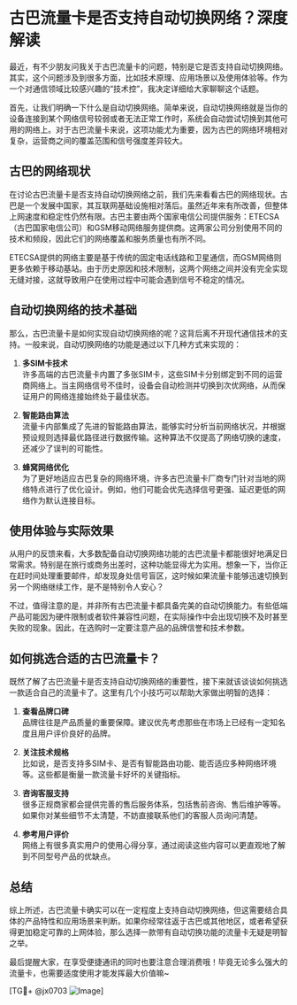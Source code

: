 # 古巴流量卡是否支持自动切换网络？深度解读

最近，有不少朋友问我关于古巴流量卡的问题，特别是它是否支持自动切换网络。其实，这个问题涉及到很多方面，比如技术原理、应用场景以及使用体验等。作为一个对通信领域比较感兴趣的“技术控”，我决定详细给大家聊聊这个话题。

首先，让我们明确一下什么是自动切换网络。简单来说，自动切换网络就是当你的设备连接到某个网络信号较弱或者无法正常工作时，系统会自动尝试切换到其他可用的网络上。对于古巴流量卡来说，这项功能尤为重要，因为古巴的网络环境相对复杂，运营商之间的覆盖范围和信号强度差异较大。

## 古巴的网络现状

在讨论古巴流量卡是否支持自动切换网络之前，我们先来看看古巴的网络现状。古巴是一个发展中国家，其互联网基础设施相对落后。虽然近年来有所改善，但整体上网速度和稳定性仍然有限。古巴主要由两个国家电信公司提供服务：ETECSA（古巴国家电信公司）和GSM移动网络服务提供商。这两家公司分别使用不同的技术和频段，因此它们的网络覆盖和服务质量也有所不同。

ETECSA提供的网络主要是基于传统的固定电话线路和卫星通信，而GSM网络则更多依赖于移动基站。由于历史原因和技术限制，这两个网络之间并没有完全实现无缝对接，这就导致用户在使用过程中可能会遇到信号不稳定的情况。

## 自动切换网络的技术基础

那么，古巴流量卡是如何实现自动切换网络的呢？这背后离不开现代通信技术的支持。一般来说，自动切换网络的功能是通过以下几种方式来实现的：

1. **多SIM卡技术**  
   许多高端的古巴流量卡内置了多张SIM卡，这些SIM卡分别绑定到不同的运营商网络上。当主网络信号不佳时，设备会自动检测并切换到次优网络，从而保证用户的网络连接始终处于最佳状态。

2. **智能路由算法**  
   流量卡内部集成了先进的智能路由算法，能够实时分析当前网络状况，并根据预设规则选择最优路径进行数据传输。这种算法不仅提高了网络切换的速度，还减少了误判的可能性。

3. **蜂窝网络优化**  
   为了更好地适应古巴复杂的网络环境，许多古巴流量卡厂商专门针对当地的网络特点进行了优化设计。例如，他们可能会优先选择信号更强、延迟更低的网络作为默认连接目标。

## 使用体验与实际效果

从用户的反馈来看，大多数配备自动切换网络功能的古巴流量卡都能很好地满足日常需求。特别是在旅行或商务出差时，这种功能显得尤为实用。想象一下，当你正在赶时间处理重要邮件，却发现身处信号盲区，这时候如果流量卡能够迅速切换到另一个网络继续工作，是不是特别令人安心？

不过，值得注意的是，并非所有古巴流量卡都具备完美的自动切换能力。有些低端产品可能因为硬件限制或者软件兼容性问题，在实际操作中会出现切换不及时甚至失败的现象。因此，在选购时一定要注意产品的品牌信誉和技术参数。

## 如何挑选合适的古巴流量卡？

既然了解了古巴流量卡是否支持自动切换网络的重要性，接下来就该谈谈如何挑选一款适合自己的流量卡了。这里有几个小技巧可以帮助大家做出明智的选择：

1. **查看品牌口碑**  
   品牌往往是产品质量的重要保障。建议优先考虑那些在市场上已经有一定知名度且用户评价良好的品牌。

2. **关注技术规格**  
   比如说，是否支持多SIM卡、是否有智能路由功能、能否适应多种网络环境等。这些都是衡量一款流量卡好坏的关键指标。

3. **咨询客服支持**  
   很多正规商家都会提供完善的售后服务体系，包括售前咨询、售后维护等等。如果你对某些细节不太清楚，不妨直接联系他们的客服人员询问清楚。

4. **参考用户评价**  
   网络上有很多真实用户的使用心得分享，通过阅读这些内容可以更直观地了解到不同型号产品的优缺点。

## 总结

综上所述，古巴流量卡确实可以在一定程度上支持自动切换网络，但这需要结合具体的产品特性和应用场景来判断。如果你经常往返于古巴或其他地区，或者希望获得更加稳定可靠的上网体验，那么选择一款带有自动切换功能的流量卡无疑是明智之举。

最后提醒大家，在享受便捷通讯的同时也要注意合理消费哦！毕竟无论多么强大的流量卡，也需要适度使用才能发挥最大价值嘛~

[TG💪+ @jx0703 ![Image](https://github.com/user-attachments/assets/dbca1d08-cadb-493c-b0ec-ad6f7a83f270)]